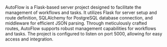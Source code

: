 AutoFlow is a Flask-based server project designed to facilitate the management of workflows and tasks. It utilizes Flask for server setup and route definition, SQLAlchemy for PostgreSQL database connection, and middleware for efficient JSON parsing. Through meticulously crafted routes, AutoFlow supports robust management capabilities for workflows and tasks. The project is configured to listen on port 5000, allowing for easy access and integration.